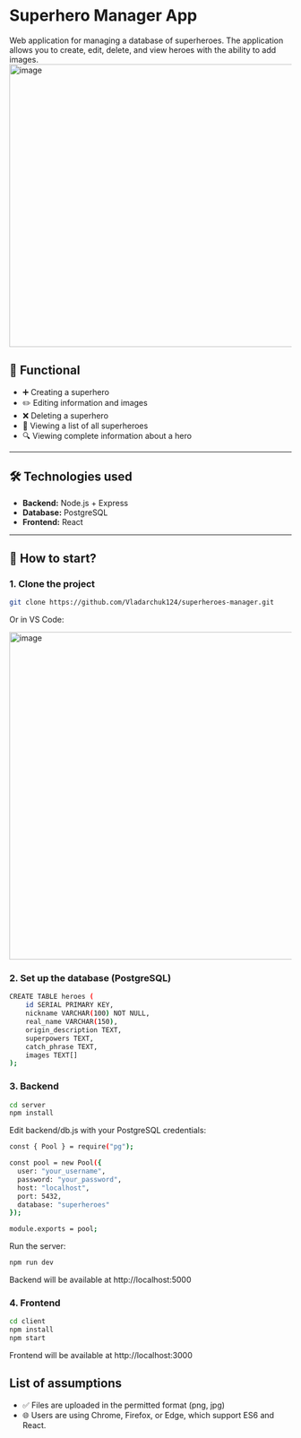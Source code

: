 # Superhero Manager App

Web application for managing a database of superheroes. The application allows you to create, edit, delete, and view heroes with the ability to add images.  
<img width="1000" height="505" alt="image" src="https://wallpapercat.com/w/full/b/1/9/2164678-3840x2160-desktop-4k-super-heroes-background-photo.jpg" />

## 📌 Functional

- ➕ Creating a superhero
- ✏️ Editing information and images
- ❌ Deleting a superhero
- 📃 Viewing a list of all superheroes
- 🔍 Viewing complete information about a hero

---

## 🛠️ Technologies used

- **Backend:** Node.js + Express  
- **Database:** PostgreSQL 
- **Frontend:** React  

---

## 🚀 How to start?

### 1. Clone the project
```bash
git clone https://github.com/Vladarchuk124/superheroes-manager.git
```
Or in VS Code:

<img width="566" height="585" alt="image" src="https://github.com/user-attachments/assets/c8832414-e559-45c0-8704-1300da9f33dd" />


### 2. Set up the database (PostgreSQL)

```bash
CREATE TABLE heroes (
    id SERIAL PRIMARY KEY,
    nickname VARCHAR(100) NOT NULL,
    real_name VARCHAR(150),
    origin_description TEXT,
    superpowers TEXT,
    catch_phrase TEXT,
    images TEXT[]
);
```

### 3. Backend

```bash
cd server
npm install
```

Edit backend/db.js with your PostgreSQL credentials:

```bash
const { Pool } = require("pg");

const pool = new Pool({
  user: "your_username",
  password: "your_password",
  host: "localhost",
  port: 5432,
  database: "superheroes"
});

module.exports = pool;
```

Run the server:

```bash
npm run dev
```
Backend will be available at http://localhost:5000

### 4. Frontend

```bash
cd client
npm install
npm start
```
Frontend will be available at http://localhost:3000

## List of assumptions

- ✅ Files are uploaded in the permitted format (png, jpg)
- 🌐 Users are using Chrome, Firefox, or Edge, which support ES6 and React.
